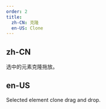 ```yaml
---
order: 2
title:
  zh-CN: 克隆
  en-US: Clone
---
```


## zh-CN

选中的元素克隆拖放。

## en-US

Selected element clone drag and drop.
